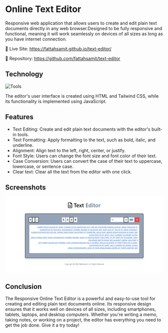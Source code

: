 # Online Text Editor

Responsive web application that allows users to create and edit plain text documents directly in any web browser.Designed to be fully responsive and functional, meaning it will work seamlessly on devices of all sizes as long as you have internet connection.

🔗 Live Site: https://fattahsamit.github.io/text-editor/

📜 Repository: https://github.com/fattahsamit/text-editor

## Technology

![Tools](https://skills.thijs.gg/icons?i=html,tailwind,js)

The editor's user interface is created using HTML and Tailwind CSS, while its functionality is implemented using JavaScript.

## Features

- Text Editing: Create and edit plain text documents with the editor's built-in tools.
- Text Formatting: Apply formatting to the text, such as bold, italic, and underline.
- Alignment: Align text to the left, right, center, or justify.
- Font Style: Users can change the font size and font color of their text.
- Case Conversion: Users can convert the case of their text to uppercase, lowercase, or sentence case.
- Clear text: Clear all the text from the editor with one click.

## Screenshots

![App Screenshot](https://raw.githubusercontent.com/fattahsamit/text-editor/main/images/editor.PNG)

## Conclusion

The Responsive Online Text Editor is a powerful and easy-to-use tool for creating and editing plain text documents online. Its responsive design ensures that it works well on devices of all sizes, including smartphones, tablets, laptops, and desktop computers. Whether you're writing a memo, taking notes, or working on a project, the editor has everything you need to get the job done. Give it a try today!
